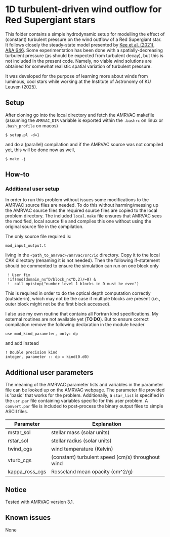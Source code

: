 # 1D turbulent-driven wind outflow for Red Supergiant stars

This folder contains a simple hydrodynamic setup for modelling the effect of (constant) turbulent pressure on the wind outflow of a Red Supergiant star. It follows closely the steady-state model presented by [Kee et al. (2021), A&A 646](https://ui.adsabs.harvard.edu/abs/2021A%26A...646A.180K/abstract). Some experimentation has been done with a spatially-decreasing turbulent pressure (as should be expected from turbulent decay), but this is not included in the present code. Namely, no viable wind solutions are obtained for somewhat realistic spatial variation of turbulent pressure.

It was developed for the purpose of learning more about winds from luminous, cool stars while working at the Institute of Astronomy of KU Leuven (2025).

## Setup

After cloning go into the local directory and fetch the AMRVAC makefile (assuming the `AMRVAC_DIR` variable is exported within the `.bashrc` on linux or `.bash_profile` on macos)
```
$ setup.pl -d=1
```
and do a (parallel) compilation and if the AMRVAC source was not compiled yet, this will be done now as well,
```
$ make -j
```

## How-to

### Additional user setup

In order to run this problem without issues some modifications to the AMRVAC source files are needed. To do this without harming/messing up the AMRVAC source files the required source files are copied to the local problem directory. The included `local.make` file ensures that AMRVAC sees the modified, local source file and compiles this one without using the original source file in the compilation.

The only source file required is:
```
mod_input_output.t
```
living in the `<path_to_amrvac>/amrvac/src/io` directory. Copy it to the local CAK directory (renaming it is not needed). Then the following if-statement should be commented to ensure the simulation can run on one block only
```
 ! User fix
 !if(mod(domain_nx^D/block_nx^D,2)/=0) &
 !  call mpistop("number level 1 blocks in D must be even")
```

This is required in order to do the optical depth computation correctly (outside-in), which may not be the case if multiple blocks are present (i.e., outer block might not be the first block accessed).

I also use my own routine that contains all Fortran kind specifications. My external routines are not available yet (**TO DO**). But to ensure correct compilation remove the following declaration in the module header
```
use mod_kind_parameter, only: dp
```
and add instead
```
! Double precision kind
integer, parameter :: dp = kind(0.d0)
```
## Additional user parameters

The meaning of the AMRVAC parameter lists and variables in the parameter file can be looked up on the AMRVAC webpage. The parameter file provided is 'basic' that works for the problem. Additionally, a `star_list` is specified in the `usr.par` file containing variables specific for this user problem. A `convert.par` file is included to post-process the binary output files to simple ASCII files.

| Parameter| Explanation                                                       |
|----------|-------------------------------------------------------------------|
| mstar_sol    | stellar mass (solar units)                                    |
| rstar_sol    | stellar radius (solar units)                                  |
| twind_cgs    | wind temperature (Kelvin)                                     |                                                      
| vturb_cgs    | (constant) turbulent speed (cm/s) throughout wind             |
| kappa_ross_cgs | Rosseland mean opacity (cm^2/g)                             |

## Notice

Tested with AMRVAC version 3.1.

## Known issues

None
